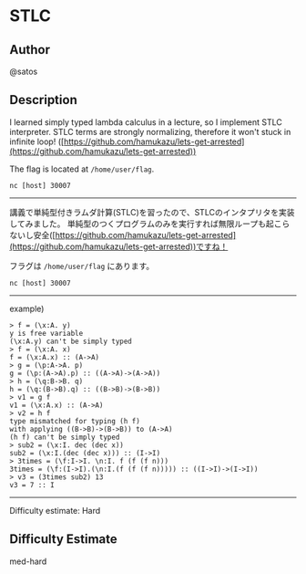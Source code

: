# STLC

## Author

@satos

## Description

I learned simply typed lambda calculus in a lecture, so I implement STLC interpreter.
STLC terms are strongly normalizing, therefore it won't stuck in infinite loop! ([https://github.com/hamukazu/lets-get-arrested](https://github.com/hamukazu/lets-get-arrested))

The flag is located at `/home/user/flag`.

`nc [host] 30007`

---

講義で単純型付きラムダ計算(STLC)を習ったので、STLCのインタプリタを実装してみました。
単純型のつくプログラムのみを実行すれば無限ループも起こらないし安全([https://github.com/hamukazu/lets-get-arrested](https://github.com/hamukazu/lets-get-arrested))ですね！

フラグは `/home/user/flag` にあります。

`nc [host] 30007`

---

example)
```
> f = (\x:A. y)
y is free variable
(\x:A.y) can't be simply typed
> f = (\x:A. x)
f = (\x:A.x) :: (A->A)
> g = (\p:A->A. p)
g = (\p:(A->A).p) :: ((A->A)->(A->A))
> h = (\q:B->B. q)
h = (\q:(B->B).q) :: ((B->B)->(B->B))
> v1 = g f
v1 = (\x:A.x) :: (A->A)
> v2 = h f
type mismatched for typing (h f)
with applying ((B->B)->(B->B)) to (A->A)
(h f) can't be simply typed
> sub2 = (\x:I. dec (dec x))
sub2 = (\x:I.(dec (dec x))) :: (I->I)
> 3times = (\f:I->I. \n:I. f (f (f n)))
3times = (\f:(I->I).(\n:I.(f (f (f n))))) :: ((I->I)->(I->I))
> v3 = (3times sub2) 13
v3 = 7 :: I
```

---

Difficulty estimate: Hard


## Difficulty Estimate

med-hard
